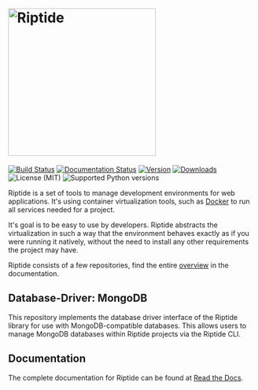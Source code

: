 <h1>
<picture>
  <source media="(prefers-color-scheme: dark)" srcset="https://riptide-docs.readthedocs.io/en/latest/_images/logo_dark.png">
  <img alt="Riptide" src="https://riptide-docs.readthedocs.io/en/latest/_images/logo.png" width="300">
</picture>
</h1>

[<img src="https://img.shields.io/github/actions/workflow/status/theCapypara/riptide-db-mongo/build.yml" alt="Build Status">](https://github.com/theCapypara/riptide-db-mongo/actions)
[<img src="https://readthedocs.org/projects/riptide-docs/badge/?version=latest" alt="Documentation Status">](https://riptide-docs.readthedocs.io/en/latest/)
[<img src="https://img.shields.io/pypi/v/riptide-db-mongo" alt="Version">](https://pypi.org/project/riptide-db-mongo/)
[<img src="https://img.shields.io/pypi/dm/riptide-db-mongo" alt="Downloads">](https://pypi.org/project/riptide-db-mongo/)
<img src="https://img.shields.io/pypi/l/riptide-db-mongo" alt="License (MIT)">
<img src="https://img.shields.io/pypi/pyversions/riptide-db-mongo" alt="Supported Python versions">

Riptide is a set of tools to manage development environments for web applications.
It's using container virtualization tools, such as [Docker](https://www.docker.com/)
to run all services needed for a project.

It's goal is to be easy to use by developers.
Riptide abstracts the virtualization in such a way that the environment behaves exactly
as if you were running it natively, without the need to install any other requirements
the project may have.

Riptide consists of a few repositories, find the
entire [overview](https://riptide-docs.readthedocs.io/en/latest/development.html) in the documentation.

## Database-Driver: MongoDB

This repository implements the database driver interface of the Riptide library for use
with MongoDB-compatible databases. This allows users to manage MongoDB databases within
Riptide projects via the Riptide CLI.

## Documentation

The complete documentation for Riptide can be found at [Read the Docs](https://riptide-docs.readthedocs.io/en/latest/).
